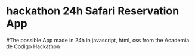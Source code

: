 # hackathon 24h Safari Reservation App

#The possible App made in 24h in javascript, html, css from the Academia de Codigo Hackathon
